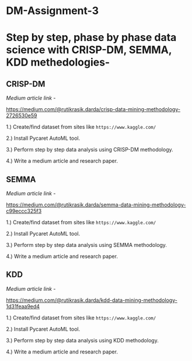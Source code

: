 # DM-Assignment-3

# Step by step, phase by phase data science with CRISP-DM, SEMMA, KDD methedologies-

## CRISP-DM

*Medium article link -*

https://medium.com/@rutikrasik.darda/crisp-data-mining-methodology-2726530e59

1.) Create/find dataset from sites like `https://www.kaggle.com/`

2.) Install Pycaret AutoML tool.

3.) Perform step by step data analysis using CRISP-DM methodology.

4.) Write a medium article and research paper.


## SEMMA

*Medium article link -*

https://medium.com/@rutikrasik.darda/semma-data-mining-methodology-c99eccc325f3

1.) Create/find dataset from sites like `https://www.kaggle.com/`

2.) Install Pycaret AutoML tool.

3.) Perform step by step data analysis using SEMMA methodology.

4.) Write a medium article and research paper.


## KDD

*Medium article link -*

https://medium.com/@rutikrasik.darda/kdd-data-mining-methodology-1d31feaa9ed4

1.) Create/find dataset from sites like `https://www.kaggle.com/`

2.) Install Pycaret AutoML tool.

3.) Perform step by step data analysis using KDD methodology.

4.) Write a medium article and research paper.

